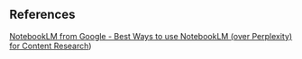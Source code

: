 ## References

[NotebookLM from Google - Best Ways to use NotebookLM (over Perplexity) for Content Research](https://www.youtube.com/watch?v=YmVZkl6KVUs))